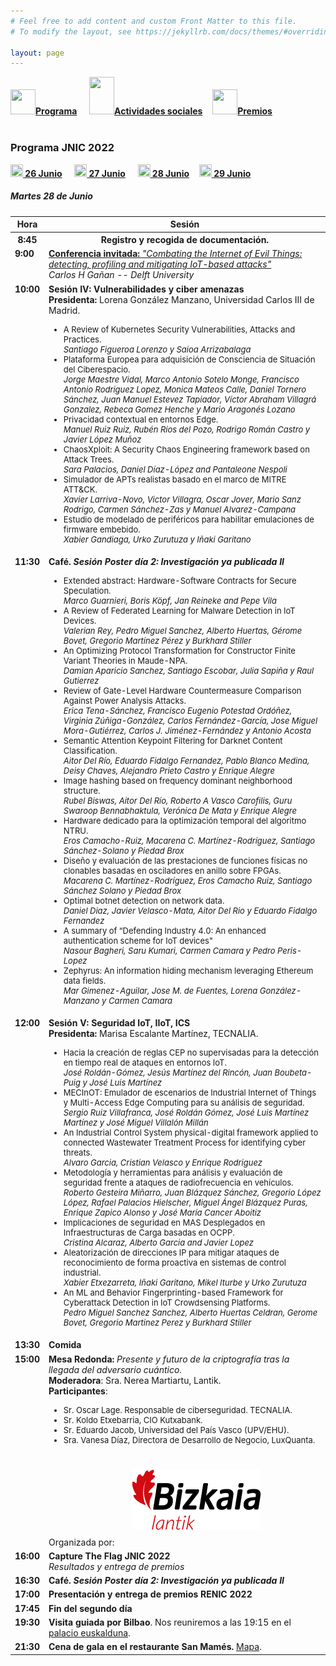 ```yaml
---
# Feel free to add content and custom Front Matter to this file.
# To modify the layout, see https://jekyllrb.com/docs/themes/#overriding-theme-defaults

layout: page
---
```


<div class="text-center">
<a href="{{site.url}}/programa"><img src="{{site.url}}/images/IcoPrograma.jpg" class="img-circle" width="40" height="40"><strong>Programa</strong></a> &nbsp;&nbsp;&nbsp;
<a href="{{site.url}}/actividades-sociales"><img src="{{site.url}}/images/IcoActividades.jpg" class="img-circle" 	width="40" height="60"><strong>Actividades sociales</strong></a>&nbsp;&nbsp;&nbsp;
<a href="{{site.url}}/premios"><img src="{{site.url}}/images/IcoPremios.jpg" class="img-circle" 	width="40" height="40"><strong>Premios</strong></a>&nbsp;&nbsp;&nbsp;

</div><br>

### __Programa JNIC 2022__
<div class="text-center">
<a href="{{site.url}}/programa26"><img src="{{site.url}}/images/ico26.PNG" class="img-circle" 	width="20" height="20"><strong>&nbsp;26 Junio</strong></a> &nbsp;&nbsp;&nbsp;
  <a href="{{site.url}}/programa"><img src="{{site.url}}/images/ico27.PNG" class="img-circle" 	width="20" height="20"><strong>&nbsp;27 Junio</strong></a> &nbsp;&nbsp;&nbsp;
<a href="{{site.url}}/programa28"><img src="{{site.url}}/images/ico28.PNG" class="img-circle" 	width="20" height="20"><strong>&nbsp;28 Junio</strong></a>&nbsp;&nbsp;&nbsp;
<a href="{{site.url}}/programa29"><img src="{{site.url}}/images/ico29.PNG" class="img-circle" 	width="20" height="20"><strong>&nbsp;29 Junio</strong></a>&nbsp;&nbsp;&nbsp;
</div>
<h5>Martes 28 de Junio</h5>
<table class="table" style="width:100%">
  <tbody valign="top">
    <tr>
      <th>Hora</th>
      <th colspan="2">Sesión</th>
    </tr>
    <tr>
       <th><b>8:45</b></th>
      <th colspan="2">Registro y recogida de documentación.</th>
    </tr>
    <tr>
     <td><b>9:00</b></td>
      <td colspan="2">
        <!--<b>Conferencia invitada: </b> -->
        <a href="https://2022.jnic.es/conferenciab"><b>Conferencia invitada: </b><i>"Combating the Internet of Evil Things: detecting, profiling and mitigating IoT-based attacks"</i></a>
        <br>
        <i>Carlos H Gañan -- Delft University</i>
        <br>
      </td>
    </tr>
   <tr>
     <td><b>10:00</b></td>
      <td>
        <b>Sesión IV: Vulnerabilidades y ciber amenazas </b>
        <br><b> Presidenta: </b> Lorena González Manzano, Universidad Carlos III de Madrid.
        <br>
        <ul>
         <FONT SIZE=2><li> A Review of Kubernetes Security Vulnerabilities, Attacks and Practices.
          <br> <i>Santiago Figueroa Lorenzo y Saioa Arrizabalaga</i><br></li>
          <li>Plataforma Europea para adquisición de Consciencia de Situación del Ciberespacio.
          <br> <i>Jorge Maestre Vidal, Marco Antonio Sotelo Monge, Francisco Antonio Rodriguez Lopez, Monica Mateos Calle, Daniel Tornero Sánchez, Juan Manuel Estevez Tapiador, Víctor Abraham Villagrá Gonzalez, Rebeca Gomez Henche y Mario Aragonés Lozano</i><br></li>
          <li>Privacidad contextual en entornos Edge.
          <br> <i>Manuel Ruiz Ruiz, Rubén Ríos del Pozo, Rodrigo Román Castro y Javier López Muñoz</i><br></li>
          <li>ChaosXploit: A Security Chaos Engineering framework based on Attack Trees.
          <br> <i>Sara Palacios, Daniel Díaz-López and Pantaleone Nespoli</i><br></li>
          <li>Simulador de APTs realistas basado en el marco de MITRE ATT&CK.
          <br> <i>Xavier Larriva-Novo, Victor Villagra, Oscar Jover, Mario Sanz Rodrigo, Carmen Sánchez-Zas y Manuel Alvarez-Campana</i><br></li>
          <li>Estudio de modelado de periféricos para habilitar emulaciones de firmware embebido.
          <br> <i>Xabier Gandiaga, Urko Zurutuza y Iñaki Garitano</i></li>          
          </FONT>
        </ul>
        </td>
       </tr>
     <tr>
      <td><b>11:30</b></td>
      <td colspan="2">
        <b>Café.  <i> Sesión Poster día 2: Investigación ya publicada II </i> </b>
        <br>
        <ul>
         <FONT SIZE=2><li>Extended abstract: Hardware-Software Contracts for Secure Speculation.
          <br> <i>Marco Guarnieri, Boris Köpf, Jan Reineke and Pepe Vila</i><br></li>
           <li>A Review of Federated Learning for Malware Detection in IoT Devices.
          <br> <i>Valerian Rey, Pedro Miguel Sanchez, Alberto Huertas, Gérome Bovet, Gregorio Martínez Pérez y Burkhard Stiller</i> <br></li>
          <li>An Optimizing Protocol Transformation for Constructor Finite Variant Theories in Maude-NPA.
          <br> <i>Damian Aparicio Sanchez, Santiago Escobar, Julia Sapiña y Raul Gutierrez</i> <br></li>
          <li>Review of Gate-Level Hardware Countermeasure Comparison Against Power Analysis Attacks.
          <br> <i>Erica Tena-Sánchez, Francisco Eugenio Potestad Ordóñez, Virginia Zúñiga-González, Carlos Fernández-García, Jose Miguel Mora-Gutiérrez, Carlos J. Jiménez-Fernández y Antonio Acosta</i> <br></li>
          <li>Semantic Attention Keypoint Filtering for Darknet Content Classification.
          <br> <i>Aitor Del Río, Eduardo Fidalgo Fernandez, Pablo Blanco Medina, Deisy Chaves, Alejandro Prieto Castro y Enrique Alegre</i> <br></li>
          <li>Image hashing based on frequency dominant neighborhood structure.
          <br> <i>Rubel Biswas, Aitor Del Río, Roberto A Vasco Carofilis, Guru Swaroop Bennabhaktula, Verónica De Mata y Enrique Alegre</i> <br></li>
          <li>Hardware dedicado para la optimización temporal del algoritmo NTRU.
          <br> <i>Eros Camacho-Ruiz, Macarena C. Martínez-Rodríguez, Santiago Sánchez-Solano y Piedad Brox</i> <br></li>
          <li>Diseño y evaluación de las prestaciones de funciones físicas no clonables basadas en osciladores en anillo sobre FPGAs.
          <br> <i>Macarena C. Martínez-Rodríguez, Eros Camacho Ruiz, Santiago Sánchez Solano y Piedad Brox</i> <br></li>
          <li>Optimal botnet detection on network data.
          <br> <i>Daniel Diaz, Javier Velasco-Mata, Aitor Del Rio y Eduardo Fidalgo Fernandez</i> <br></li>
          <li>A summary of “Defending Industry 4.0: An enhanced authentication scheme for IoT devices"
          <br> <i>Nasour Bagheri, Saru Kumari, Carmen Camara y Pedro Peris-Lopez</i> <br></li>
          <li>Zephyrus: An information hiding mechanism leveraging Ethereum data fields.
          <br> <i>Mar Gimenez-Aguilar, Jose M. de Fuentes, Lorena González-Manzano y Carmen Camara</i></li>
          </FONT>
        </ul>
        </td>
    </tr>
    <tr>
     <td><b>12:00</b></td>
      <td>
        <b>Sesión V: Seguridad IoT, IIoT, ICS </b>
        <br><b> Presidenta: </b> Marisa Escalante Martínez, TECNALIA.
        <br>
        <ul>
         <FONT SIZE=2><li> Hacia la creación de reglas CEP no supervisadas para la detección en tiempo real de ataques en entornos IoT.
          <br> <i>José Roldán-Gómez, Jesús Martínez del Rincón, Juan Boubeta-Puig y José Luis Martínez</i><br></li>
          <li>MECInOT: Emulador de escenarios de Industrial Internet of Things y Multi-Access Edge Computing para su análisis de seguridad.
          <br> <i>Sergio Ruiz Villafranca, José Roldán Gómez, José Luis Martínez Martínez y José Miguel Villalón Millán</i><br></li>
          <li>An Industrial Control System physical-digital framework applied to connected Wastewater Treatment Process for identifying cyber threats.
          <br> <i>Alvaro Garcia, Cristian Velasco y Enrique Rodriguez</i><br></li>
          <li>Metodología y herramientas para análisis y evaluación de seguridad frente a ataques de radiofrecuencia en vehículos.
          <br> <i>Roberto Gesteira Miñarro, Juan Blázquez Sánchez, Gregorio López López, Rafael Palacios Hielscher, Miguel Ángel Blázquez Puras, Enrique Zapico Alonso y José María Cancer Aboitiz</i><br></li>
          <li>Implicaciones de seguridad en MAS Desplegados en Infraestructuras de Carga basadas en OCPP.
          <br> <i>Cristina Alcaraz, Alberto Garcia and Javier Lopez</i><br></li>
          <li>Aleatorización de direcciones IP para mitigar ataques de reconocimiento de forma proactiva en sistemas de control industrial.
          <br> <i>Xabier Etxezarreta, Iñaki Garitano, Mikel Iturbe y Urko Zurutuza</i><br></li>
          <li>An ML and Behavior Fingerprinting-based Framework for Cyberattack Detection in IoT Crowdsensing Platforms.
          <br> <i>Pedro Miguel Sanchez Sanchez, Alberto Huertas Celdran, Gerome Bovet, Gregorio Martinez Perez y Burkhard Stiller</i></li>
          </FONT>
        </ul>
        </td>
        </tr>
    <tr>
      <td><b>13:30</b></td>
      <td colspan="2"><b>Comida</b></td>
    </tr>
   <tr>
     <td><b>15:00</b></td>
      <td colspan="2">
        <b>Mesa Redonda:</b><i> Presente y futuro de la criptografía tras la llegada del adversario cuántico.</i>
        <br>
        <b>Moderadora</b>: Sra. Nerea Martiartu, Lantik.
        <br>
       <b>Participantes</b>: 
        <br>
          <ul>
          <FONT SIZE=2><li>Sr. Oscar Lage. Responsable de ciberseguridad. TECNALIA.</li>
          <li>Sr. Koldo Etxebarria, CIO Kutxabank. </li>
          <li>Sr. Eduardo Jacob, Universidad del País Vasco (UPV/EHU).</li>
            <li>Sra. Vanesa Díaz, Directora de Desarrollo de Negocio, LuxQuanta.</li></FONT>
        </ul> 
         Organizada por: <a href="https://lantik.bizkaia.eus/es/inicio" target="_blank"><img style="max-height: 100px; padding:25px;" src="/images/patrocinadores/DFB-lantik.png"></a>
        <br>
      </td>
    </tr>
    <tr>
     <td><b>16:00</b></td>
     <td>
        <b>Capture The Flag JNIC 2022</b>
        <br>
        <i>Resultados y entrega de premios</i>
        <br>
        </td>
       </tr>
   <tr>
      <td><b>16:30</b></td>
      <td colspan="2">
        <b>Café. <i> Sesión Poster día 2: Investigación ya publicada II </i> </b> 
       </td>
    </tr>
    <tr>
     <td><b>17:00</b></td>
     <td>
        <b>Presentación y entrega de premios RENIC 2022</b>
        <br>
         <!-- <ul>
          <FONT SIZE=2><li> <b> Mejor Tesis Doctoral: <i> “Towards Decentralized And Scalable Architectures For Access Control Systems For IIoT Scenarios”</i></b> <br>           <i>Dr. Sr. Santiago Figueroa Lorenzo</i><br></li>
          <li> <b> Mejor TFM: <i> “Extracción y Análisis de Artefactos de Memoria de la Aplicación Telegram Desktop”</i></b> <br> 
           <i>Sr. Pedro Fernández Álvarez</i></li></FONT>
        </ul> -->
       </td>
     </tr>
   <tr>
     <tr>
      <td><b>17:45</b></td>
      <td colspan="2">
        <b>Fin del segundo día</b> 
       </td>
    </tr> 
     <td><b>19:30</b></td>
      <td colspan="2">
        <b>Visita guiada por Bilbao</b>. Nos reuniremos a las 19:15 en el <a href="https://goo.gl/maps/DTjJ3STHZkh458jV7" target="_blank">palacio euskalduna</a>. 
       </td>
    </tr>
    <tr>
      <td><b>21:30</b></td>
      <td colspan="2">
        <b>Cena de gala en el restaurante San Mamés.</b> <a href="https://goo.gl/maps/3FxAjbjWVBDdspGM6" target="_blank">Mapa</a>. 
       </td>
    </tr>
  </tbody>
</table>




